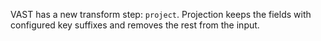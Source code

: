 VAST has a new transform step: `project`. Projection keeps the fields with
configured key suffixes and removes the rest from the input.
